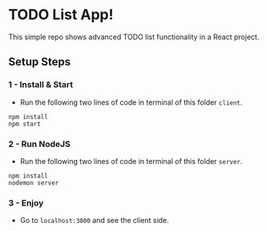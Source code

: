 # TODO List App!

This simple repo shows advanced TODO list functionality in a React project.

## Setup Steps 


### 1 - Install & Start

* Run the following two lines of code in terminal of this folder `client`.

```
npm install
npm start
```

### 2 - Run NodeJS

* Run the following two lines of code in terminal of this folder `server`.
```
npm install
nodemon server
```

### 3 - Enjoy

* Go to `localhost:3000` and  see the client side.
